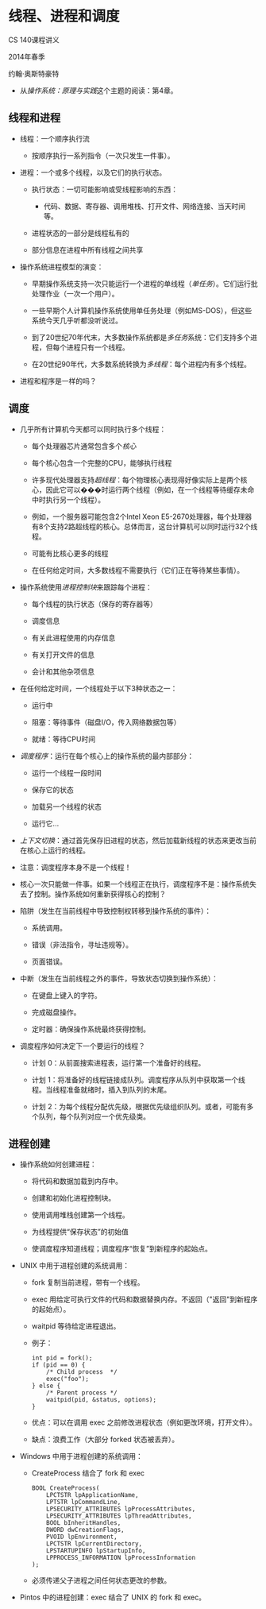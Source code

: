 # 线程、进程和调度

CS 140课程讲义

2014年春季

约翰·奥斯特豪特

+   从*操作系统：原理与实践*这个主题的阅读：第4章。

## 线程和进程

+   线程：一个顺序执行流

    +   按顺序执行一系列指令（一次只发生一件事）。

+   进程：一个或多个线程，以及它们的执行状态。

    +   执行状态：一切可能影响或受线程影响的东西：

        +   代码、数据、寄存器、调用堆栈、打开文件、网络连接、当天时间等。

    +   进程状态的一部分是线程私有的

    +   部分信息在进程中所有线程之间共享

+   操作系统进程模型的演变：

    +   早期操作系统支持一次只能运行一个进程的单线程（*单任务*）。它们运行批处理作业（一次一个用户）。

    +   一些早期个人计算机操作系统使用单任务处理（例如MS-DOS），但这些系统今天几乎听都没听说过。

    +   到了20世纪70年代末，大多数操作系统都是*多任务*系统：它们支持多个进程，但每个进程只有一个线程。

    +   在20世纪90年代，大多数系统转换为*多线程*：每个进程内有多个线程。

+   进程和程序是一样的吗？

## 调度

+   几乎所有计算机今天都可以同时执行多个线程：

    +   每个处理器芯片通常包含多个*核心*

    +   每个核心包含一个完整的CPU，能够执行线程

    +   许多现代处理器支持*超线程*：每个物理核心表现得好像实际上是两个核心，因此它可以���时运行两个线程（例如，在一个线程等待缓存未命中时执行另一个线程）。

    +   例如，一个服务器可能包含2个Intel Xeon E5-2670处理器，每个处理器有8个支持2路超线程的核心。总体而言，这台计算机可以同时运行32个线程。

    +   可能有比核心更多的线程

    +   在任何给定时间，大多数线程不需要执行（它们正在等待某些事情）。

+   操作系统使用*进程控制块*来跟踪每个进程：

    +   每个线程的执行状态（保存的寄存器等）

    +   调度信息

    +   有关此进程使用的内存信息

    +   有关打开文件的信息

    +   会计和其他杂项信息

+   在任何给定时间，一个线程处于以下3种状态之一：

    +   运行中

    +   阻塞：等待事件（磁盘I/O，传入网络数据包等）

    +   就绪：等待CPU时间

+   *调度程序*：运行在每个核心上的操作系统的最内部部分：

    +   运行一个线程一段时间

    +   保存它的状态

    +   加载另一个线程的状态

    +   运行它...

+   *上下文切换*：通过首先保存旧进程的状态，然后加载新线程的状态来更改当前在核心上运行的线程。

+   注意：调度程序本身不是一个线程！

+   核心一次只能做一件事。如果一个线程正在执行，调度程序不是：操作系统失去了控制。操作系统如何重新获得核心的控制？

+   陷阱（发生在当前线程中导致控制权转移到操作系统的事件）：

    +   系统调用。

    +   错误（非法指令，寻址违规等）。

    +   页面错误。

+   中断（发生在当前线程之外的事件，导致状态切换到操作系统）：

    +   在键盘上键入的字符。

    +   完成磁盘操作。

    +   定时器：确保操作系统最终获得控制。

+   调度程序如何决定下一个要运行的线程？

    +   计划 0：从前面搜索进程表，运行第一个准备好的线程。

    +   计划 1：将准备好的线程链接成队列。调度程序从队列中获取第一个线程。当线程准备就绪时，插入到队列的末尾。

    +   计划 2：为每个线程分配优先级，根据优先级组织队列。或者，可能有多个队列，每个队列对应一个优先级类。

## 进程创建

+   操作系统如何创建进程：

    +   将代码和数据加载到内存中。

    +   创建和初始化进程控制块。

    +   使用调用堆栈创建第一个线程。

    +   为线程提供“保存状态”的初始值

    +   使调度程序知道线程；调度程序“恢复”到新程序的起始点。

+   UNIX 中用于进程创建的系统调用：

    +   fork 复制当前进程，带有一个线程。

    +   exec 用给定可执行文件的代码和数据替换内存。不返回（"返回"到新程序的起始点）。

    +   waitpid 等待给定进程退出。

    +   例子：

        ```
        int pid = fork();
        if (pid == 0) {
            /* Child process  */
            exec("foo");
        } else {
            /* Parent process */
            waitpid(pid, &status, options);
        }

        ```

    +   优点：可以在调用 exec 之前修改进程状态（例如更改环境，打开文件）。

    +   缺点：浪费工作（大部分 forked 状态被丢弃）。

+   Windows 中用于进程创建的系统调用：

    +   CreateProcess 结合了 fork 和 exec

        ```
        BOOL CreateProcess(
            LPCTSTR lpApplicationName,
            LPTSTR lpCommandLine,
            LPSECURITY_ATTRIBUTES lpProcessAttributes,
            LPSECURITY_ATTRIBUTES lpThreadAttributes,
            BOOL bInheritHandles,
            DWORD dwCreationFlags,
            PVOID lpEnvironment,
            LPCTSTR lpCurrentDirectory,
            LPSTARTUPINFO lpStartupInfo,
            LPPROCESS_INFORMATION lpProcessInformation
        );

        ```

    +   必须传递父子进程之间任何状态更改的参数。

+   Pintos 中的进程创建：exec 结合了 UNIX 的 fork 和 exec。
